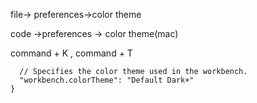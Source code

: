 

file-> preferences->color theme

code ->preferences -> color theme(mac)


command + K , command + T

```
  // Specifies the color theme used in the workbench.
  "workbench.colorTheme": "Default Dark+"
}
```
